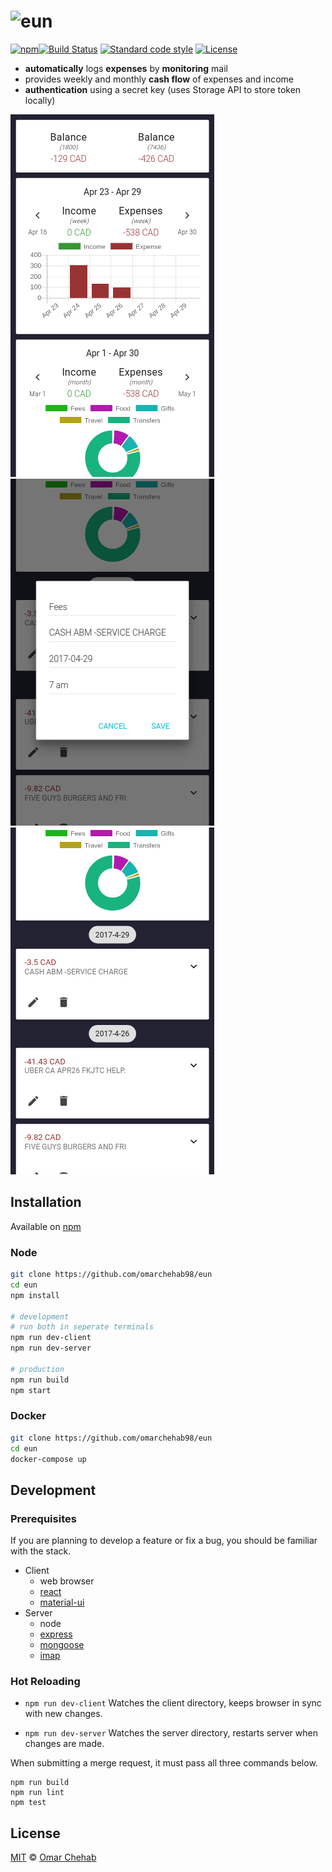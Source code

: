 # ![eun][logo]

[![npm][npm-badge]][npm][![Build Status][build-badge]][build-status] [![Standard code style][standard-badge]][standard] [![License][license-badge]][license]

* **automatically** logs **expenses** by **monitoring** mail
* provides weekly and monthly **cash flow** of expenses and income
* **authentication** using a secret key (uses Storage API to store token locally)

![Screenshot 1](./docs/Screenshot-1.png) ![Screenshot 2](./docs/Screenshot-2.png) ![Screenshot 3](./docs/Screenshot-3.png)

## Installation

Available on [npm][]

### Node

```bash
git clone https://github.com/omarchehab98/eun
cd eun
npm install

# development
# run both in seperate terminals
npm run dev-client
npm run dev-server

# production
npm run build
npm start
```

### Docker

```bash
git clone https://github.com/omarchehab98/eun
cd eun
docker-compose up
```

## Development

### Prerequisites

If you are planning to develop a feature or fix a bug, you should be familiar with the stack.

* Client
  * web browser
  * [react](https://github.com/facebook/react)
  * [material-ui](https://github.com/callemall/material-ui)
* Server
  * node
  * [express](https://github.com/expressjs/express)
  * [mongoose](https://github.com/Automattic/mongoose)
  * [imap](https://github.com/mscdex/node-imap)

### Hot Reloading

* `npm run dev-client`
Watches the client directory, keeps browser in sync with new changes.

* `npm run dev-server`
Watches the server directory, restarts server when changes are made.

When submitting a merge request, it must pass all three commands below.
```
npm run build
npm run lint
npm test
```

## License

[MIT][license] © [Omar Chehab][author]

<!-- Definitions -->

[logo]: https://cdn.rawgit.com/omarchehab98/eun/312f622f/logo.svg

[build-badge]: https://travis-ci.org/omarchehab98/eun.svg?branch=master

[build-status]: https://travis-ci.org/omarchehab98/eun

[standard]: http://standardjs.com

[standard-badge]: https://img.shields.io/badge/code_style-standard-brightgreen.svg

[license-badge]: https://img.shields.io/github/license/omarchehab98/eun.svg

[license]: https://github.com/omarchehab98/eun/blob/master/LICENSE

[author]: https://omarchehab.com

[npm]: https://www.npmjs.com/package/eun

[npm-badge]: https://img.shields.io/npm/v/eun.svg
